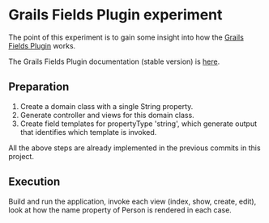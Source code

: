 # Grails Fields Plugin experiment

The point of this experiment is to gain some insight into how the
[Grails Fields Plugin](http://plugins.grails.org/plugin/grails/fields) 
works.

The Grails Fields Plugin documentation (stable version) is 
[here](http://grails-fields-plugin.github.io/grails-fields/latest/guide/index.html).

## Preparation

1. Create a domain class with a single String property.
2. Generate controller and views for this domain class.
3. Create field templates for propertyType 'string', which generate output 
   that identifies which template is invoked.

All the above steps are already implemented in the previous commits in this project.

## Execution

Build and run the application, invoke each view (index, show, create, edit),
look at how the name property of Person is rendered in each case.
